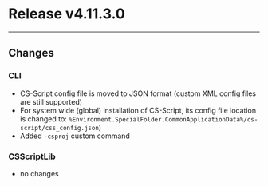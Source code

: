 # Release v4.11.3.0

---

## Changes

### CLI
- CS-Script config file is moved to JSON format (custom XML config files are still supported)
- For system wide (global) installation of CS-Script, its config file location is changed to: `%Environment.SpecialFolder.CommonApplicationData%/cs-script/css_config.json`)
- Added `-csproj` custom command

### CSScriptLib
  - no changes